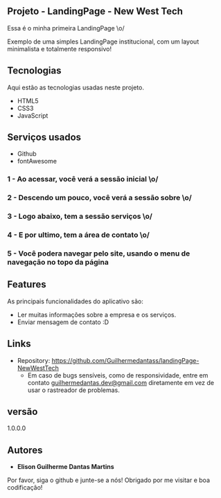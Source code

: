 ## Projeto - LandingPage - New West Tech
Essa é o minha primeira LandingPage \o/ 

Exemplo de uma simples LandingPage institucional, com um layout minimalista e totalmente responsivo!

## Tecnologias 

Aqui estão as tecnologias usadas neste projeto.

* HTML5
* CSS3
* JavaScript

## Serviços usados

* Github
* fontAwesome

### 1 - Ao acessar, você verá a sessão inicial \o/

### 2 - Descendo um pouco, você verá a sessão sobre \o/

### 3 - Logo abaixo, tem a sessão serviços \o/

### 4 - E por ultimo, tem a área de contato \o/

### 5 - Você podera navegar pelo site, usando o menu de navegação no topo da página


## Features

As principais funcionalidades do aplicativo são:

 - Ler muitas informações sobre a empresa e os serviços.
 - Enviar mensagem de contato :D


## Links
  - Repository: https://github.com/Guilhermedantass/landingPage-NewWestTech
    - Em caso de bugs sensíveis, como de responsividade, entre em contato
      guilhermedantas.dev@gmail.com diretamente em vez de usar o rastreador de problemas.

  ## versão

  1.0.0.0


  ## Autores

  * **Elison Guilherme Dantas Martins** 

 Por favor, siga o github e junte-se a nós!
  Obrigado por me visitar e boa codificação!

